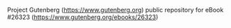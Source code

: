 Project Gutenberg (https://www.gutenberg.org) public repository for eBook #26323 (https://www.gutenberg.org/ebooks/26323)
